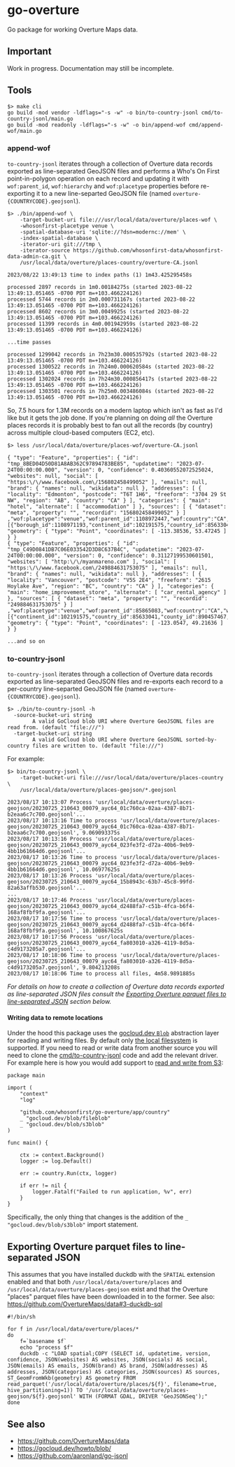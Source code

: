 # go-overture

Go package for working Overture Maps data.

## Important

Work in progress. Documentation may still be incomplete.

## Tools

```
$> make cli
go build -mod vendor -ldflags="-s -w" -o bin/to-country-jsonl cmd/to-country-jsonl/main.go
go build -mod readonly -ldflags="-s -w" -o bin/append-wof cmd/append-wof/main.go
```

### append-wof

`to-country-jsonl` iterates through a collection of Overture data records exported as line-separated GeoJSON files and performs a Who's On First point-in-polygon operation on each record and updating it with `wof:parent_id`, `wof:hierarchy` and `wof:placetype` properties before re-exporting it to a new line-separted GeoJSON file (named `overture-{COUNTRYCODE}.geojsonl`).

```
$> ./bin/append-wof \
	-target-bucket-uri file:///usr/local/data/overture/places-wof \
	-whosonfirst-placetype venue \
	-spatial-database-uri 'sqlite://?dsn=modernc://mem' \
	-index-spatial-database \
	-iterator-uri git:///tmp \
	-iterator-source https://github.com/whosonfirst-data/whosonfirst-data-admin-ca.git \
	/usr/local/data/overture/places-country/overture-CA.jsonl
	
2023/08/22 13:49:13 time to index paths (1) 1m43.425295458s

processed 2897 records in 1m0.00184275s (started 2023-08-22 13:49:13.051465 -0700 PDT m=+103.466224126)
processed 5744 records in 2m0.000731167s (started 2023-08-22 13:49:13.051465 -0700 PDT m=+103.466224126)
processed 8602 records in 3m0.0049925s (started 2023-08-22 13:49:13.051465 -0700 PDT m=+103.466224126)
processed 11399 records in 4m0.001942959s (started 2023-08-22 13:49:13.051465 -0700 PDT m=+103.466224126)

...time passes

processed 1299042 records in 7h23m30.000535792s (started 2023-08-22 13:49:13.051465 -0700 PDT m=+103.466224126)
processed 1300522 records in 7h24m0.000620584s (started 2023-08-22 13:49:13.051465 -0700 PDT m=+103.466224126)
processed 1302024 records in 7h24m30.000856417s (started 2023-08-22 13:49:13.051465 -0700 PDT m=+103.466224126)
processed 1303501 records in 7h25m0.003486084s (started 2023-08-22 13:49:13.051465 -0700 PDT m=+103.466224126)
```

So, 7.5 hours for 1.3M records on a modern laptop which isn't as fast as I'd like but it gets the job done. If you're planning on doing _all_ the Overture places records it is probably best to fan out all the records (by country) across multiple cloud-based computers (EC2, etc).

```
$> less /usr/local/data/overture/places-wof/overture-CA.jsonl

{ "type": "Feature", "properties": { "id": "tmp_8BED04D50D81A8AB362C97894783BE85", "updatetime": "2023-07-24T00:00:00.000", "version": 0, "confidence": 0.40360552072525024, "websites": null, "social": [ "https:\/\/www.facebook.com\/156802458499052" ], "emails": null, "brand": { "names": null, "wikidata": null }, "addresses": [ { "locality": "Edmonton", "postcode": "T6T 1H6", "freeform": "3704 29 St NW", "region": "AB", "country": "CA" } ], "categories": { "main": "hotel", "alternate": [ "accommodation" ] }, "sources": [ { "dataset": "meta", "property": "", "recordid": "156802458499052" } ] ,"wof:placetype":"venue","wof:parent_id":1108972447,"wof:country":"CA","wof:hierarchy":[{"borough_id":1108971193,"continent_id":102191575,"country_id":85633041,"county_id":1511799791,"locality_id":890458485,"macrohood_id":1108970597,"neighbourhood_id":1108972447,"region_id":85682091}]}, "geometry": { "type": "Point", "coordinates": [ -113.38536, 53.47245 ] } }
{ "type": "Feature", "properties": { "id": "tmp_C49D0841DB7C06E033542D3D8C637B4C", "updatetime": "2023-07-24T00:00:00.000", "version": 0, "confidence": 0.31127199530601501, "websites": [ "http:\/\/myanmareno.com" ], "social": [ "https:\/\/www.facebook.com\/249884631753075" ], "emails": null, "brand": { "names": null, "wikidata": null }, "addresses": [ { "locality": "Vancouver", "postcode": "V5S 2E4", "freeform": "2615 Hoylake Ave", "region": "BC", "country": "CA" } ], "categories": { "main": "home_improvement_store", "alternate": [ "car_rental_agency" ] }, "sources": [ { "dataset": "meta", "property": "", "recordid": "249884631753075" } ] ,"wof:placetype":"venue","wof:parent_id":85865083,"wof:country":"CA","wof:hierarchy":[{"continent_id":102191575,"country_id":85633041,"county_id":890457467,"locality_id":101741075,"neighbourhood_id":85865083,"region_id":85682117}]}, "geometry": { "type": "Point", "coordinates": [ -123.0547, 49.21636 ] } }

...and so on
```

### to-country-jsonl

`to-country-jsonl` iterates through a collection of Overture data records exported as line-separated GeoJSON files and re-exports each record to a per-country line-separted GeoJSON file (named `overture-{COUNTRYCODE}.geojsonl`).

```
$> ./bin/to-country-jsonl -h
  -source-bucket-uri string
    	A valid GoCloud blob URI where Overture GeoJSONL files are read from. (default "file:///")
  -target-bucket-uri string
    	A valid GoCloud blob URI where Overture GeoJSONL sorted-by-country files are written to. (default "file:///")
```

For example:

```
$> bin/to-country-jsonl \
	-target-bucket-uri file:///usr/local/data/overture/places-country \
	/usr/local/data/overture/places-geojson/*.geojsonl
	
2023/08/17 10:13:07 Process 'usr/local/data/overture/places-geojson/20230725_210643_00079_ayc64_01c760ca-02aa-4387-8b71-b2eaa6c7c700.geojsonl'...
2023/08/17 10:13:16 Time to process 'usr/local/data/overture/places-geojson/20230725_210643_00079_ayc64_01c760ca-02aa-4387-8b71-b2eaa6c7c700.geojsonl', 9.069093375s
2023/08/17 10:13:16 Process 'usr/local/data/overture/places-geojson/20230725_210643_00079_ayc64_023fe3f2-d72a-40b6-9eb9-4bb1b61664d6.geojsonl'...
2023/08/17 10:13:26 Time to process 'usr/local/data/overture/places-geojson/20230725_210643_00079_ayc64_023fe3f2-d72a-40b6-9eb9-4bb1b61664d6.geojsonl', 10.06977625s
2023/08/17 10:13:26 Process 'usr/local/data/overture/places-geojson/20230725_210643_00079_ayc64_15b8943c-63b7-45c8-99fd-82a63affb530.geojsonl'...
...
2023/08/17 10:17:46 Process 'usr/local/data/overture/places-geojson/20230725_210643_00079_ayc64_d2488fa7-c51b-4fca-b6f4-168af8fbf9fa.geojsonl'...
2023/08/17 10:17:56 Time to process 'usr/local/data/overture/places-geojson/20230725_210643_00079_ayc64_d2488fa7-c51b-4fca-b6f4-168af8fbf9fa.geojsonl', 10.100867625s
2023/08/17 10:17:56 Process 'usr/local/data/overture/places-geojson/20230725_210643_00079_ayc64_fa803010-a326-4119-8d5a-c4d9173205a7.geojsonl'...
2023/08/17 10:18:06 Time to process 'usr/local/data/overture/places-geojson/20230725_210643_00079_ayc64_fa803010-a326-4119-8d5a-c4d9173205a7.geojsonl', 9.804213208s
2023/08/17 10:18:06 Time to process all files, 4m58.9891885s
```

_For details on how to create a collection of Overture data records exported as line-separated JSON files consult the [Exporting Overture parquet files to line-separated JSON](#exporting-overture-parquet-files-to-line-separated-json) section below._

#### Writing data to remote locations

Under the hood this package uses the [gocloud.dev `Blob`](https://gocloud.dev/howto/blob/) abstraction layer for reading and writing files. By default only [the local filesystem](https://gocloud.dev/howto/blob/#local) is supported. If you need to read or write data from another source you will need to clone the [cmd/to-country-jsonl](cmd/to-country-jsonl/main.go) code and add the relevant driver. For example here is how you would add support to [read and write from S3](https://gocloud.dev/howto/blob/#s3):

```
package main

import (
	"context"
	"log"

	"github.com/whosonfirst/go-overture/app/country"
	_ "gocloud.dev/blob/fileblob"
	_ "gocloud.dev/blob/s3blob"	
)

func main() {

	ctx := context.Background()
	logger := log.Default()

	err := country.Run(ctx, logger)

	if err != nil {
		logger.Fatalf("Failed to run application, %v", err)
	}
}
```

Specifically, the only thing that changes is the addition of the `_ "gocloud.dev/blob/s3blob"` import statement.

## Exporting Overture parquet files to line-separated JSON

This assumes that you have installed duckdb with the `SPATIAL` extension enabled and that both `/usr/local/data/overture/places` and `/usr/local/data/overture/places-geojson` exist and that the Overture "places" parquet files have been downloaded in to the former. See also: https://github.com/OvertureMaps/data#3-duckdb-sql

```
#!/bin/sh

for f in /usr/local/data/overture/places/*
do
    f=`basename $f`
    echo "process $f"
    duckdb -c "LOAD spatial;COPY (SELECT id, updatetime, version, confidence, JSON(websites) AS websites, JSON(socials) AS social, JSON(emails) AS emails, JSON(brand) AS brand, JSON(addresses) AS addresses, JSON(categories) AS categories, JSON(sources) AS sources, ST_GeomFromWkb(geometry) AS geometry FROM read_parquet('/usr/local/data/overture/places/${f}', filename=true, hive_partitioning=1)) TO '/usr/local/data/overture/places-geojson/${f}.geojsonl' WITH (FORMAT GDAL, DRIVER 'GeoJSONSeq');"
done
```

## See also

* https://github.com/OvertureMaps/data
* https://gocloud.dev/howto/blob/
* https://github.com/aaronland/go-jsonl